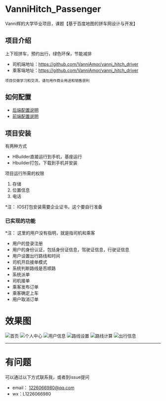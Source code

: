 # VanniHitch_Passenger
Vanni辉的大学毕业项目，课题【基于百度地图的拼车网设计与开发】

## 项目介绍

上下班拼车，预约出行，绿色环保，节能减排

- 司机端地址：https://github.com/VanniAmor/vanni_hitch_driver
- 乘客端地址：https://github.com/VanniAmor/vanni_hitch_driver

`项目仅做学习和交流，请勿用作商业用途和销售获利`

## 如何配置

- [后端配置说明][后端配置说明]
- [前端配置说明][前端配置说明]

## 项目安装
有两种方式
- HBuilder直接运行到手机，基座运行
- Hbuilder打包，下载到手机并安装

项目运行所需的权限
1. 存储
2. 位置信息
3. 电话

*注： IOS打包安装需要企业证书，这个要自行准备

### 已实现的功能
*注： 这里的用户没有指明，就是指司机和乘客

- 用户的登录注册
- 用户的身份认证，包括身份证信息，驾驶证信息，行驶证信息
- 用户设置出行路线和时间
- 司机开启接单模式
- 系统判断路线是否顺路
- 系统派单
- 司机接单
- 乘客发布订单
- 乘客确定上车
- 用户取消订单

# 效果图

![首页](https://note.youdao.com/yws/api/personal/file/04EE18E467454C7086AD1775F25524DC?method=download&shareKey=2e02ab4f920df31ae97236181954d20a "首页")
![个人中心](https://note.youdao.com/yws/api/personal/file/E61D3C66C52D4850B1439B0F3BF772A0?method=download&shareKey=ed41b0a0e75620116795f5201483f515 "个人中心")
![用户信息](https://note.youdao.com/yws/api/personal/file/BD51839D361D41DEBA085C3BF480BFA4?method=download&shareKey=522c5488e7b6ec759827803ce71363fd "用户信息")
![路线设置](https://note.youdao.com/yws/api/personal/file/D571230A69E24DC5A9261E153CB06C33?method=download&shareKey=69baf04a1eac155ab9958a0594eeab1e "路线设置")
![路线计算](https://note.youdao.com/yws/api/personal/file/66B21870F92844A9B15F82FDF6C33F4E?method=download&shareKey=b3e65c68db214a5d12987181bbe69833 "路线计算")
![出行信息](https://note.youdao.com/yws/api/personal/file/04812D9CFA994D4889FB9B3E7552B7A8?method=download&shareKey=e2bf8078839e5e8a29d58ab478bc9827 "出行信息")


------------




[后端配置说明]: https://github.com/VanniAmor/hitch/wiki/%E5%90%8E%E7%AB%AF%E9%A1%B9%E7%9B%AE%E7%9A%84%E9%85%8D%E7%BD%AE "后端配置说明"
[前端配置说明]: https://github.com/VanniAmor/vanni_hitch_driver/wiki/%E5%89%8D%E7%AB%AF%E9%85%8D%E7%BD%AE "前端配置说明"

# 有问题

可以通过以下方式联系我，或者到issue提问
- email： 1226066980@qq.com
- wx：L1226066980
